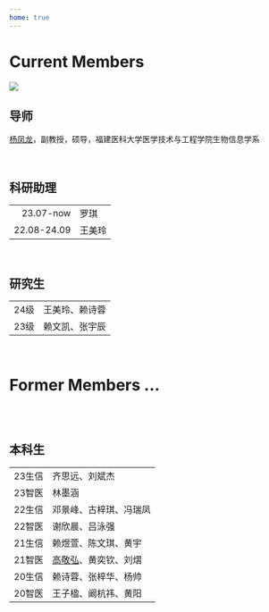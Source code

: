 ```yaml
---
home: true
---
```



# Current Members
![](/team/team2023.jpg)
## 导师
[杨凤龙](http://lab.malab.cn/~yangfl)，副教授，硕导，福建医科大学医学技术与工程学院生物信息学系

<br/>

## 科研助理
| | |
|------------:|:-------|
| 23.07-now   | 罗琪   |
| 22.08-24.09 | 王美玲 |

<br/>

## 研究生

| |    |
|-------:|:------------------|
| 24级   |王美玲、赖诗蓉|
| 23级   |赖文凯、张宇辰 |

<br/>

# Former Members ...

<br/>
<br/>

## 本科生
|       |               |
|-------:|:--------------------|
| 23生信 |齐思远、刘斌杰 |
| 23智医 |林墨涵  |
| 22生信 |邓景峰、古梓琪、冯瑞凤 |
| 22智医 |谢欣晨、吕泳强 |
| 21生信 |赖煜萱、陈文琪、黄宇  |
| 21智医 |[高敬弘](https://www.candystudy.cn/)、黄奕钦、刘熠  |
| 20生信 |赖诗蓉、张梓华、杨帅  |
| 20智医 |王子楹、阚杭祎、黄阳  |



<br>
<br>
